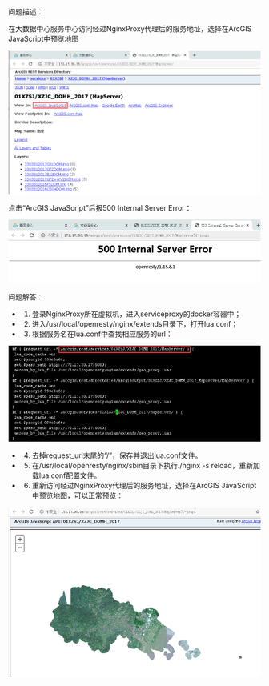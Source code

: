问题描述：

在大数据中心服务中心访问经过NginxProxy代理后的服务地址，选择在ArcGIS JavaScript中预览地图

![](pic/4.png)

点击“ArcGIS JavaScript”后报500 Internal Server Error：

![](pic/5.png)

问题解答：

- 1.	登录NginxProxy所在虚拟机，进入serviceproxy的docker容器中；
- 2.	进入/usr/local/openresty/nginx/extends目录下，打开lua.conf；
- 3.	根据服务名在lua.conf中查找相应服务的url：

![](pic/6.png)



- 4.	去掉request_uri末尾的“/”，保存并退出lua.conf文件。
- 5.	在/usr/local/openresty/nginx/sbin目录下执行./nginx -s reload，重新加载lua.conf配置文件。
- 6.	重新访问经过NginxProxy代理后的服务地址，选择在ArcGIS JavaScript中预览地图，可以正常预览：

![](pic/7.png)